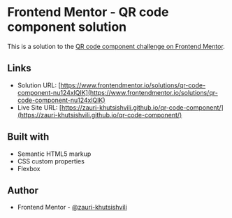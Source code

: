 # Frontend Mentor - QR code component solution

This is a solution to the [QR code component challenge on Frontend Mentor](https://www.frontendmentor.io/challenges/qr-code-component-iux_sIO_H).

## Links

- Solution URL: [https://www.frontendmentor.io/solutions/qr-code-component-nu124xlQIK](https://www.frontendmentor.io/solutions/qr-code-component-nu124xlQIK)
- Live Site URL: [https://zauri-khutsishvili.github.io/qr-code-component/](https://zauri-khutsishvili.github.io/qr-code-component/)

## Built with

- Semantic HTML5 markup
- CSS custom properties
- Flexbox

## Author

- Frontend Mentor - [@zauri-khutsishvili](https://www.frontendmentor.io/profile/zauri-khutsishvili)
